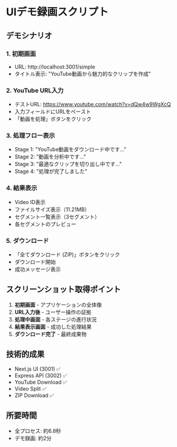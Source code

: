 # UIデモ録画スクリプト

## デモシナリオ

### 1. 初期画面
- URL: http://localhost:3001/simple
- タイトル表示: "YouTube動画から魅力的なクリップを作成"

### 2. YouTube URL入力
- テストURL: https://www.youtube.com/watch?v=dQw4w9WgXcQ
- 入力フィールドにURLをペースト
- 「動画を処理」ボタンをクリック

### 3. 処理フロー表示
- Stage 1: "YouTube動画をダウンロード中です..."
- Stage 2: "動画を分析中です..."
- Stage 3: "最適なクリップを切り出し中です..."
- Stage 4: "処理が完了しました"

### 4. 結果表示
- Video ID表示
- ファイルサイズ表示（11.21MB）
- セグメント一覧表示（3セグメント）
- 各セグメントのプレビュー

### 5. ダウンロード
- 「全てダウンロード (ZIP)」ボタンをクリック
- ダウンロード開始
- 成功メッセージ表示

## スクリーンショット取得ポイント

1. **初期画面** - アプリケーションの全体像
2. **URL入力後** - ユーザー操作の証拠
3. **処理中画面** - 各ステージの進行状況
4. **結果表示画面** - 成功した処理結果
5. **ダウンロード完了** - 最終成果物

## 技術的成果

- Next.js UI (3001) ✅
- Express API (3002) ✅
- YouTube Download ✅
- Video Split ✅
- ZIP Download ✅

## 所要時間
- 全プロセス: 約6.8秒
- デモ録画: 約2分